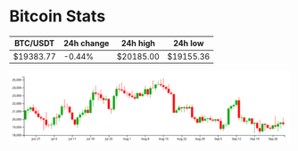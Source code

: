 # Bitcoin Stats

BTC/USDT|24h change|24h high|24h low|
|---|---|---|---|
|$19383.77|-0.44%|$20185.00|$19155.36|

<img src="./chart.svg">
